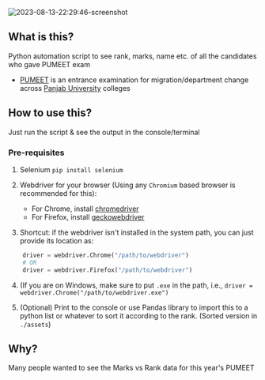 ![2023-08-13-22:29:46-screenshot](https://github.com/wthrajat/pumeet-result-scraper/assets/38693805/9359ccfc-5132-42d4-a6d8-9efb8955d98b)

## What is this?
Python automation script to see rank, marks, name etc. of all the candidates who gave PUMEET exam
- [PUMEET](https://pumeet.puchd.ac.in/) is an entrance examination for migration/department change across [Panjab University](https://puchd.ac.in) colleges 

## How to use this?
Just run the script & see the output in the console/terminal

### Pre-requisites
1. Selenium `pip install selenium`
2. Webdriver for your browser (Using any `Chromium` based browser is recommended for this):
    - For Chrome, install [chromedriver](https://chromedriver.chromium.org/downloads)
    - For Firefox, install [geckowebdriver](https://github.com/mozilla/geckodriver/releases)

3. Shortcut: if the webdriver isn't installed in the system path, you can just provide its location as:
```python
    driver = webdriver.Chrome("/path/to/webdriver")
    # OR
    driver = webdriver.Firefox("/path/to/webdriver")
```
4. (If you are on Windows, make sure to put `.exe` in the path, i.e., `driver = webdriver.Chrome("/path/to/webdriver.exe")`

5. (Optional) Print to the console or use Pandas library to import this to a python list or whatever to sort it according to the rank.
(Sorted version in `./assets`)

## Why?
Many people wanted to see the Marks vs Rank data for this year's PUMEET

